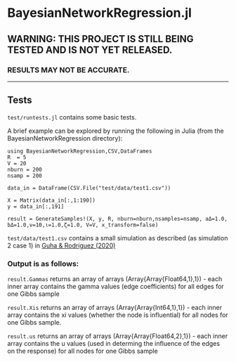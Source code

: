 # BayesianNetworkRegression.jl

## WARNING: THIS PROJECT IS STILL BEING TESTED AND IS NOT YET RELEASED. 
### RESULTS MAY NOT BE ACCURATE. 

-----------------

## Tests
`test/runtests.jl` contains some basic tests. 

A brief example can be explored by running the following in Julia (from the BayesianNetworkRegression directory):

```
using BayesianNetworkRegression,CSV,DataFrames
R  = 5
V = 20
nburn = 200
nsamp = 200

data_in = DataFrame(CSV.File("test/data/test1.csv"))

X = Matrix(data_in[:,1:190])
y = data_in[:,191]

result = GenerateSamples!(X, y, R, nburn=nburn,nsamples=nsamp, aΔ=1.0, bΔ=1.0,ν=10,ι=1.0,ζ=1.0, V=V, x_transform=false)
```

`test/data/test1.csv` contains a small simulation as described (as simulation 2 case 1) in [Guha & Rodriguez (2020)](https://doi.org/10.1080/01621459.2020.1772079)


### Output is as follows:

`result.Gammas` returns an array of arrays (Array{Array{Float64,1},1}) - each inner array contains the gamma values (edge coefficients) for all edges for one Gibbs sample

`result.Xis` returns an array of arrays (Array{Array{Int64,1},1}) - each inner array contains the xi values (whether the node is influential) for all nodes for one Gibbs sample. 

`result.us` returns an array of arrays (Array{Array{Float64,2},1}) - each inner array contains the u values (used in determing the influence of the edges on the response) for all nodes for one Gibbs sample